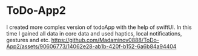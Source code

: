 # ToDo-App2
I created more complex version of todoApp with the help of swiftUI. In this time I gained all data in core data and used haptics, local notifications, gestures and etc.
https://github.com/Madaminov0888/ToDo-App2/assets/90606773/14062e28-ab1b-420f-b152-6a6b84a94404
